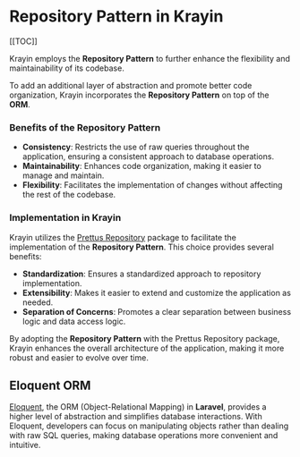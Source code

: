 # Repository Pattern in Krayin

[[TOC]]

Krayin employs the **Repository Pattern** to further enhance the flexibility and maintainability of its codebase.

To add an additional layer of abstraction and promote better code organization, Krayin incorporates the **Repository Pattern** on top of the **ORM**.

### Benefits of the Repository Pattern

- **Consistency**: Restricts the use of raw queries throughout the application, ensuring a consistent approach to database operations.
- **Maintainability**: Enhances code organization, making it easier to manage and maintain.
- **Flexibility**: Facilitates the implementation of changes without affecting the rest of the codebase.

### Implementation in Krayin

Krayin utilizes the [Prettus Repository](https://github.com/prettus/l5-repository) package to facilitate the implementation of the **Repository Pattern**. This choice provides several benefits:

- **Standardization**: Ensures a standardized approach to repository implementation.
- **Extensibility**: Makes it easier to extend and customize the application as needed.
- **Separation of Concerns**: Promotes a clear separation between business logic and data access logic.

By adopting the **Repository Pattern** with the Prettus Repository package, Krayin enhances the overall architecture of the application, making it more robust and easier to evolve over time.

## Eloquent ORM

[Eloquent](https://laravel.com/docs/11.x/eloquent), the ORM (Object-Relational Mapping) in **Laravel**, provides a higher level of abstraction and simplifies database interactions. With Eloquent, developers can focus on manipulating objects rather than dealing with raw SQL queries, making database operations more convenient and intuitive.
